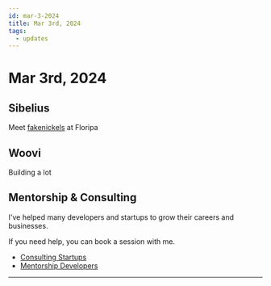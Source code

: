 ```yaml
---
id: mar-3-2024
title: Mar 3rd, 2024
tags:
  - updates
---
```


# Mar 3rd, 2024

## Sibelius

Meet [fakenickels](https://twitter.com/fakenickels) at Floripa

## Woovi

Building a lot

## Mentorship & Consulting

I've helped many developers and startups to grow their careers and businesses.

If you need help, you can book a session with me.

- [Consulting Startups](../../../paid-consulting-startups.mdx)
- [Mentorship Developers](../../../paid-mentorship-developers.mdx)

---
